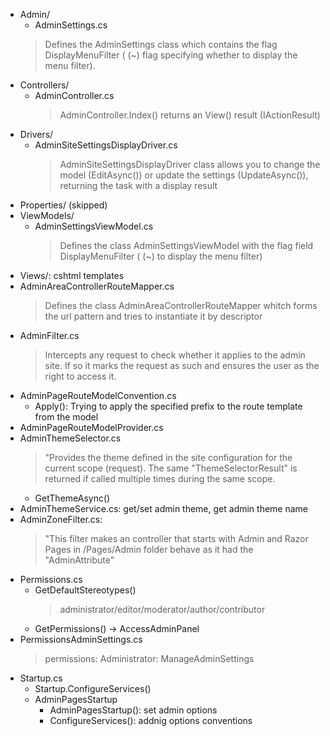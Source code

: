 * Admin/
  * AdminSettings.cs
  > Defines the AdminSettings class which contains the flag DisplayMenuFilter ( (~) flag specifying whether to display the menu
  filter).
* Controllers/
  * AdminController.cs
    > AdminController.Index() returns an View() result (IActionResult)
* Drivers/
  * AdminSiteSettingsDisplayDriver.cs
    > AdminSiteSettingsDisplayDriver class allows you to change the model (EditAsync()) or update the settings (UpdateAsync()), 			returning the task with a display result
* Properties/ (skipped)
* ViewModels/
  * AdminSettingsViewModel.cs
    > Defines the class AdminSettingsViewModel with the flag field DisplayMenuFilter ( (~) to display the menu filter)
* Views/: cshtml templates
* AdminAreaControllerRouteMapper.cs
  > Defines the class AdminAreaControllerRouteMapper whitch forms the url pattern and tries to instantiate it by descriptor 
* AdminFilter.cs
  > Intercepts any request to check whether it applies to the admin site. If so it marks the request as such and ensures the         user as the right to access it.
* AdminPageRouteModelConvention.cs
  - Apply(): Trying to apply the specified prefix to the route template from the model
* AdminPageRouteModelProvider.cs
* AdminThemeSelector.cs
  > "Provides the theme defined in the site configuration for the current scope (request). The same "ThemeSelectorResult" is         returned if called multiple times during the same scope.
  - GetThemeAsync()
* AdminThemeService.cs: get/set admin theme, get admin theme name
* AdminZoneFilter.cs:
  > "This filter makes an controller that starts with Admin and Razor Pages in /Pages/Admin folder behave as it had the             "AdminAttribute"
* Permissions.cs
  - GetDefaultStereotypes()
    > administrator/editor/moderator/author/contributor
  - GetPermissions() -> AccessAdminPanel
* PermissionsAdminSettings.cs
  > permissions: Administrator: ManageAdminSettings
* Startup.cs
  - Startup.ConfigureServices()
  - AdminPagesStartup
    - AdminPagesStartup(): set admin options
    - ConfigureServices(): addnig options conventions

